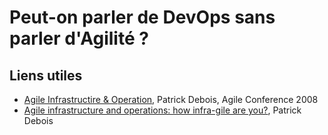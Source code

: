 # Peut-on parler de DevOps sans parler d'Agilité ?

## Liens utiles

- [Agile Infrastructire & Operation], Patrick Debois, Agile Conference 2008
- [Agile infrastructure and operations: how infra-gile are you?], Patrick Debois

[Agile Infrastructire & Operation]: http://www.jedi.be/presentations/agile-infrastructure-agile-2008.pdf
[Agile infrastructure and operations: how infra-gile are you?]: http://www.jedi.be/presentations/IEEE-Agile-Infrastructure.pdf
